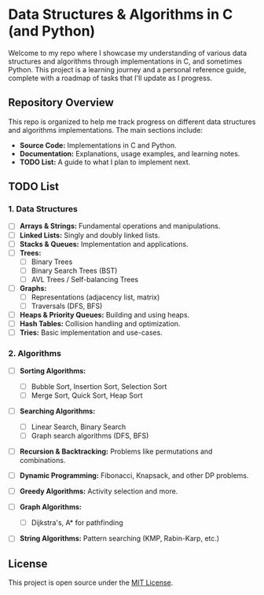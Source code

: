 # Data Structures & Algorithms in C (and Python)

Welcome to my repo where I showcase my understanding of various data structures and algorithms through implementations in C, and sometimes Python. This project is a learning journey and a personal reference guide, complete with a roadmap of tasks that I'll update as I progress.

## Repository Overview

This repo is organized to help me track progress on different data structures and algorithms implementations. The main sections include:

- **Source Code:** Implementations in C and Python.
- **Documentation:** Explanations, usage examples, and learning notes.
- **TODO List:** A guide to what I plan to implement next.


## TODO List

### 1. Data Structures
- [ ] **Arrays & Strings:** Fundamental operations and manipulations.
- [ ] **Linked Lists:** Singly and doubly linked lists.
- [ ] **Stacks & Queues:** Implementation and applications.
- [ ] **Trees:**
  - [ ] Binary Trees
  - [ ] Binary Search Trees (BST)
  - [ ] AVL Trees / Self-balancing Trees
- [ ] **Graphs:**
  - [ ] Representations (adjacency list, matrix)
  - [ ] Traversals (DFS, BFS)
- [ ] **Heaps & Priority Queues:** Building and using heaps.
- [ ] **Hash Tables:** Collision handling and optimization.
- [ ] **Tries:** Basic implementation and use-cases.

### 2. Algorithms
- [ ] **Sorting Algorithms:**
  - [ ] Bubble Sort, Insertion Sort, Selection Sort
  - [ ] Merge Sort, Quick Sort, Heap Sort
- [ ] **Searching Algorithms:**
  - [ ] Linear Search, Binary Search
  - [ ] Graph search algorithms (DFS, BFS)
- [ ] **Recursion & Backtracking:** Problems like permutations and combinations.
- [ ] **Dynamic Programming:** Fibonacci, Knapsack, and other DP problems.
- [ ] **Greedy Algorithms:** Activity selection and more.
- [ ] **Graph Algorithms:**
  - [ ] Dijkstra's, A* for pathfinding
- [ ] **String Algorithms:** Pattern searching (KMP, Rabin-Karp, etc.)



## License

This project is open source under the [MIT License](LICENSE).


